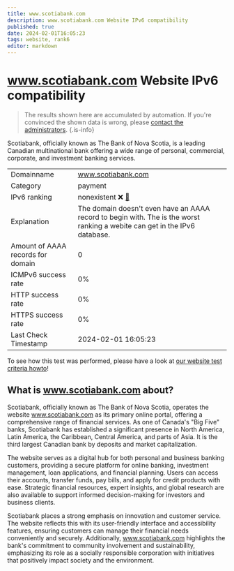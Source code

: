 ```yaml
---
title: www.scotiabank.com
description: www.scotiabank.com Website IPv6 compatibility
published: true
date: 2024-02-01T16:05:23
tags: website, rank6
editor: markdown
---
```


# www.scotiabank.com Website IPv6 compatibility

> The results shown here are accumulated by automation. If you're convinced the shown data is wrong, please [contact the administrators](/howto/chat). 
{.is-info}

Scotiabank, officially known as The Bank of Nova Scotia, is a leading Canadian multinational bank offering a wide range of personal, commercial, corporate, and investment banking services.


|   |   |
| - | - |
| Domainname | www.scotiabank.com
| Category | payment |
| IPv6 ranking | nonexistent :x: [🔗](/howto/ranking) |
| Explanation | The domain doesn't even have an AAAA record to begin with. The is the worst ranking a webite can get in the IPv6 database. |
| Amount of AAAA records for domain | 0 |
| ICMPv6 success rate | 0%|
| HTTP success rate | 0% |
| HTTPS success rate | 0% |
| Last Check Timestamp | 2024-02-01 16:05:23 |

To see how this test was performed, please have a look at [our website test criteria howto](/howto/testcriteria/website)!


## What is www.scotiabank.com about?
Scotiabank, officially known as The Bank of Nova Scotia, operates the website www.scotiabank.com as its primary online portal, offering a comprehensive range of financial services. As one of Canada's "Big Five" banks, Scotiabank has established a significant presence in North America, Latin America, the Caribbean, Central America, and parts of Asia. It is the third largest Canadian bank by deposits and market capitalization.

The website serves as a digital hub for both personal and business banking customers, providing a secure platform for online banking, investment management, loan applications, and financial planning. Users can access their accounts, transfer funds, pay bills, and apply for credit products with ease. Strategic financial resources, expert insights, and global research are also available to support informed decision-making for investors and business clients.

Scotiabank places a strong emphasis on innovation and customer service. The website reflects this with its user-friendly interface and accessibility features, ensuring customers can manage their financial needs conveniently and securely. Additionally, www.scotiabank.com highlights the bank's commitment to community involvement and sustainability, emphasizing its role as a socially responsible corporation with initiatives that positively impact society and the environment.


